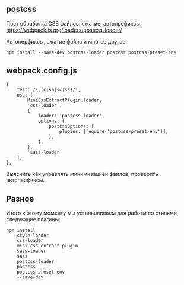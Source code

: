 ## postcss
Пост обработка CSS файлов: сжатие, автопрефиксы.
https://webpack.js.org/loaders/postcss-loader/

Автоперфиксы, сжатие файла и многое другое.

    npm install --save-dev postcss-loader postcss postcss-preset-env

## webpack.config.js

    {
        test: /\.(c|sa|sc)ss$/i,
        use: [
            MiniCssExtractPlugin.loader,
            'css-loader',
            {
                loader: 'postcss-loader',
                options: {
                    postcssOptions: {
                        plugins: [require('postcss-preset-env')],
                    },
                },
            },
            'sass-loader'
        ],
    },

Выяснить как управлять минимизацией файлов, проверить автоперфиксы.

## Разное
Итого к этому моменту мы устанавливаем для работы со стилями, следующие плагины: 

    npm install 
        style-loader
        css-loader
        mini-css-extract-plugin
        sass-loader
        sass
        postcss-loader
        postcss
        postcss-preset-env
        --save-dev
